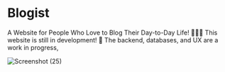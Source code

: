 # Blogist
A Website for People Who Love to Blog Their Day-to-Day Life! 🚀📖✨
This website is still in development! 🚧 The backend, databases, and UX are a work in progress, 


![Screenshot (25)](https://github.com/user-attachments/assets/5674d746-2a05-405d-b223-02c1947b6a35)
